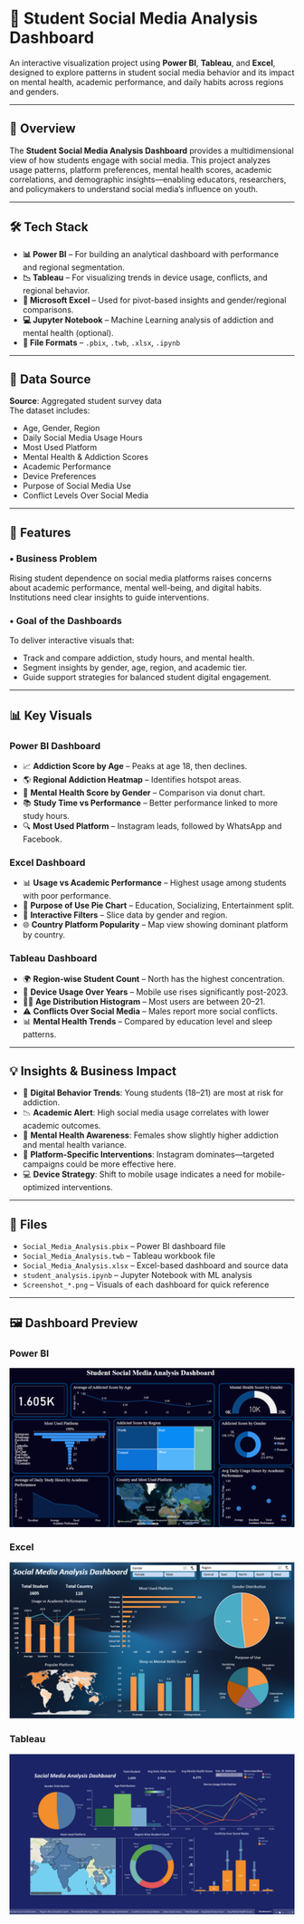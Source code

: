 # 📱 Student Social Media Analysis Dashboard

An interactive visualization project using **Power BI**, **Tableau**, and **Excel**, designed to explore patterns in student social media behavior and its impact on mental health, academic performance, and daily habits across regions and genders.

---

## 📌 Overview

The **Student Social Media Analysis Dashboard** provides a multidimensional view of how students engage with social media. This project analyzes usage patterns, platform preferences, mental health scores, academic correlations, and demographic insights—enabling educators, researchers, and policymakers to understand social media’s influence on youth.

---

## 🛠️ Tech Stack

- **📊 Power BI** – For building an analytical dashboard with performance and regional segmentation.
- **📉 Tableau** – For visualizing trends in device usage, conflicts, and regional behavior.
- **📗 Microsoft Excel** – Used for pivot-based insights and gender/regional comparisons.
- **💻 Jupyter Notebook** – Machine Learning analysis of addiction and mental health (optional).
- **📁 File Formats** – `.pbix`, `.twb`, `.xlsx`, `.ipynb`

---

## 📂 Data Source

**Source**: Aggregated student survey data  
The dataset includes:
- Age, Gender, Region
- Daily Social Media Usage Hours
- Most Used Platform
- Mental Health & Addiction Scores
- Academic Performance
- Device Preferences
- Purpose of Social Media Use
- Conflict Levels Over Social Media

---

## 🌟 Features

### • Business Problem
Rising student dependence on social media platforms raises concerns about academic performance, mental well-being, and digital habits. Institutions need clear insights to guide interventions.

### • Goal of the Dashboards
To deliver interactive visuals that:
- Track and compare addiction, study hours, and mental health.
- Segment insights by gender, age, region, and academic tier.
- Guide support strategies for balanced student digital engagement.

---

## 📊 Key Visuals

### Power BI Dashboard
- 📈 **Addiction Score by Age** – Peaks at age 18, then declines.
- 🌎 **Regional Addiction Heatmap** – Identifies hotspot areas.
- 🧠 **Mental Health Score by Gender** – Comparison via donut chart.
- 📚 **Study Time vs Performance** – Better performance linked to more study hours.
- 🔍 **Most Used Platform** – Instagram leads, followed by WhatsApp and Facebook.

### Excel Dashboard
- 📊 **Usage vs Academic Performance** – Highest usage among students with poor performance.
- 🎯 **Purpose of Use Pie Chart** – Education, Socializing, Entertainment split.
- 📍 **Interactive Filters** – Slice data by gender and region.
- 🌐 **Country Platform Popularity** – Map view showing dominant platform by country.

### Tableau Dashboard
- 🌍 **Region-wise Student Count** – North has the highest concentration.
- 📱 **Device Usage Over Years** – Mobile use rises significantly post-2023.
- 🧑‍🎓 **Age Distribution Histogram** – Most users are between 20–21.
- ⚠️ **Conflicts Over Social Media** – Males report more social conflicts.
- 📊 **Mental Health Trends** – Compared by education level and sleep patterns.

---

## 💡 Insights & Business Impact

- 📌 **Digital Behavior Trends**: Young students (18–21) are most at risk for addiction.
- 📉 **Academic Alert**: High social media usage correlates with lower academic outcomes.
- 🧠 **Mental Health Awareness**: Females show slightly higher addiction and mental health variance.
- 🎯 **Platform-Specific Interventions**: Instagram dominates—targeted campaigns could be more effective here.
- 💻 **Device Strategy**: Shift to mobile usage indicates a need for mobile-optimized interventions.

---

## 📁 Files

- `Social_Media_Analysis.pbix` – Power BI dashboard file
- `Social_Media_Analysis.twb` – Tableau workbook file
- `Social_Media_Analysis.xlsx` – Excel-based dashboard and source data
- `student_analysis.ipynb` – Jupyter Notebook with ML analysis
- `Screenshot_*.png` – Visuals of each dashboard for quick reference

---

## 🖼️ Dashboard Preview

### Power BI  
![Dashboard Preview](https://github.com/Sumankanta/Social-Media-Analysis/blob/main/Power_BI_Dashboard.png)

### Excel  
![Dashboard Preview](https://github.com/Sumankanta/Social-Media-Analysis/blob/main/Excel_Dashboard.png)

### Tableau  
![Dashboard Preview](https://github.com/Sumankanta/Social-Media-Analysis/blob/main/Tableau_Dashboard.png)
